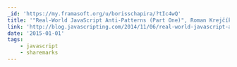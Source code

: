 ```yaml
---
_id: 'https://my.framasoft.org/u/borisschapira/?tIc4wQ'
title: '"Real-World JavaScript Anti-Patterns (Part One)", Roman Krejčík'
link: 'http://blog.javascripting.com/2014/11/06/real-world-javascript-anti-patterns/'
date: '2015-01-01'
tags:
    - javascript
    - sharemarks
---
```


<div class="markdown"><p></p></div>
